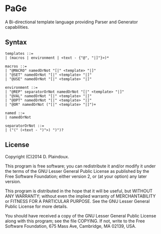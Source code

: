 # PaGe

A Bi-directional template language providing Parser and Generator capabilities.

## Syntax

```
templates ::=
| (macros | environment | <text - {"@", "|]"}>)*

macros ::=
| "@MACRO" namedOrNot "[|" <template> "|]"
| "@SET" namedOrNot "[|" <template> "|]"
| "@USE" namedOrNot "[|" <template> "|]"

environment ::=
| "@REP" separatorOrNot namedOrNot "[|" <template> "|]"
| "@VAL" namedOrNot "[|" <template> "|]"
| "@OPT" namedOrNot "[|" <template> "|]"
| "@OR" namedOrNot ("[|" <template> "|]")+

named ::=
| namedOrNot

separatorOrNot ::=
| ("(" (<text - ")">) ")")?
```

## License

Copyright (C)2014 D. Plaindoux.

This program is free software; you can redistribute it and/or modify it
under the terms of the GNU Lesser General Public License as published
by the Free Software Foundation; either version 2, or (at your option) any
later version.

This program is distributed in the hope that it will be useful,
but WITHOUT ANY WARRANTY; without even the implied warranty of
MERCHANTABILITY or FITNESS FOR A PARTICULAR PURPOSE.  See the
GNU Lesser General Public License for more details.

You should have received a copy of the GNU Lesser General Public License
along with this program; see the file COPYING.  If not, write to
the Free Software Foundation, 675 Mass Ave, Cambridge, MA 02139, USA.
